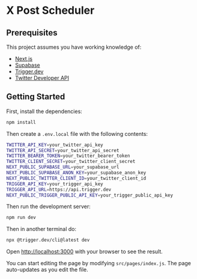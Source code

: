 # X Post Scheduler

## Prerequisites

This project assumes you have working knowledge of:

- [Next.js](https://nextjs.org/)
- [Supabase](https://supabase.io/)
- [Trigger.dev](https://trigger.dev/)
- [Twitter Developer API](https://developer.twitter.com/)

## Getting Started

First, install the dependencies:

```bash
npm install
```

Then create a `.env.local` file with the following contents:

```bash
TWITTER_API_KEY=your_twitter_api_key
TWITTER_API_SECRET=your_twitter_api_secret
TWITTER_BEARER_TOKEN=your_twitter_bearer_token
TWITTER_CLIENT_SECRET=your_twitter_client_secret
NEXT_PUBLIC_SUPABASE_URL=your_supabase_url
NEXT_PUBLIC_SUPABASE_ANON_KEY=your_supabase_anon_key
NEXT_PUBLIC_TWITTER_CLIENT_ID=your_twitter_client_id
TRIGGER_API_KEY=your_trigger_api_key
TRIGGER_API_URL=https://api.trigger.dev
NEXT_PUBLIC_TRIGGER_PUBLIC_API_KEY=your_trigger_public_api_key

```

Then run the development server:

```bash
npm run dev
```

Then in another terminal do:

```bash
npx @trigger.dev/cli@latest dev
```

Open [http://localhost:3000](http://localhost:3000) with your browser to see the
result.

You can start editing the page by modifying `src/pages/index.js`. The page
auto-updates as you edit the file.
